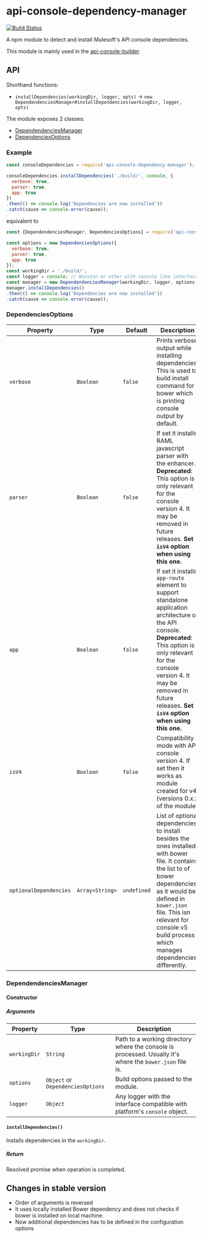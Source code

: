 # api-console-dependency-manager

[![Build Status](https://travis-ci.org/advanced-rest-client/multipart-payload-editor.svg?branch=stage)](https://travis-ci.org/advanced-rest-client/multipart-payload-editor)

A npm module to detect and install Mulesoft's API console dependencies.

This module is mainly used in the [api-console-builder](https://github.com/mulesoft-labs/api-console-builder).

## API

Shorthand functions:

-   `installDependencies(workingDir, logger, opts)` -> `new DependendenciesManager#installDependencies(workingDir, logger, opts)`

The module exposes 2 classes:

-   [DependendenciesManager](lib/dependencies.js)
-   [DependenciesOptions](lib/dependencies-options.js)

### Example

```javascript
const consoleDependencies = require('api-console-dependency-manager');

consoleDependencies.installDependencies('./build/', console, {
  verbose: true,
  parser: true,
  app: true
})
.then(() => console.log('Dependencies are now installed'))
.catch(cause => console.error(cause));
```

equivalent to

```javascript
const {DependendenciesManager, DependenciesOptions} = require('api-console-github-resolver');

const options = new DependenciesOptions({
  verbose: true,
  parser: true,
  app: true
});
const workingDir = './build/';
const logger = console; // Winston or other with console like interface
const manager = new DependendenciesManager(workingDir, logger, options);
manager.installDependencies()
.then(() => console.log('Dependencies are now installed'))
.catch(cause => console.error(cause));
```

### DependenciesOptions

| Property | Type | Default | Description |
| -------- | -------- | -------- | -------- |
| `verbose` | `Boolean` | `false` | Prints verbose output while installing dependencies. This is used to build install command for bower which is printing console output by default. |
| `parser` | `Boolean` | `false` | If set it installs RAML javascript parser with the enhancer. **Deprecated**: This option is only relevant for the console version 4. It may be removed in future releases. **Set `isV4` option when using this one.** |
| `app` | `Boolean` | `false` | If set it installs `app-route` element to support standalone application architecture of the API console. **Deprecated**: This option is only relevant for the console version 4. It may be removed in future releases. **Set `isV4` option when using this one.** |
| `isV4` | `Boolean` | `false` | Compatibility mode with API console version 4. If set then it works as module created for v4 (versions 0.x.x of the module) |
| `optionalDependencies` | `Array<String>` | `undefined` | List of optional dependencies to install besides the ones installed with bower file. It contains the list to of bower dependencies as it would be defined in `bower.json` file. This isn relevant for console v5 build process which manages dependencies differently. |

### DependendenciesManager

#### Constructor

##### Arguments

| Property | Type | Description |
| -------- | -------- | -------- |
| `workingDir` | `String` | Path to a working directory where the console is processed. Usually it's where the `bower.json` file is. |
| `options` | `Object` or `DependenciesOptions` | Build options passed to the module. |
| `logger` | `Object` | Any logger with the interface compatible with platform's `console` object. |

#### `installDependencies()`

Installs dependencies in the `workingDir`.

##### Return <Promise>

Resolved promise when operation is completed.

## Changes in stable version

-   Order of arguments is reversed
-   It uses locally installed Bower dependency and does not checks if bower is installed on local machine.
-   Now additional dependencies has to be defined in the configuration options
